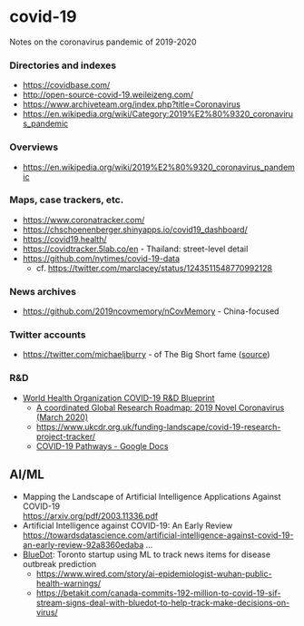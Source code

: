 # covid-19
Notes on the coronavirus pandemic of 2019-2020

### Directories and indexes
- https://covidbase.com/
- http://open-source-covid-19.weileizeng.com/
- https://www.archiveteam.org/index.php?title=Coronavirus
- https://en.wikipedia.org/wiki/Category:2019%E2%80%9320_coronavirus_pandemic

### Overviews
- https://en.wikipedia.org/wiki/2019%E2%80%9320_coronavirus_pandemic

### Maps, case trackers, etc.
- https://www.coronatracker.com/
- https://chschoenenberger.shinyapps.io/covid19_dashboard/
- https://covid19.health/
- https://covidtracker.5lab.co/en - Thailand: street-level detail
- https://github.com/nytimes/covid-19-data
  - cf. https://twitter.com/marclacey/status/1243511548770992128

### News archives
- https://github.com/2019ncovmemory/nCovMemory - China-focused

### Twitter accounts
- https://twitter.com/michaeljburry - of The Big Short fame ([source](https://www.bnnbloomberg.ca/big-short-s-michael-burry-joins-twitter-with-pleas-to-end-covid-19-lockdown-1.1417820))

### R&D
- [World Health Organization COVID-19 R&D Blueprint](https://www.who.int/blueprint/priority-diseases/key-action/novel-coronavirus/en/)
  - [A coordinated Global Research Roadmap: 2019 Novel Coronavirus (March 2020)](https://www.who.int/blueprint/priority-diseases/key-action/Coronavirus_Roadmap_V9.pdf?ua=1)
  - https://www.ukcdr.org.uk/funding-landscape/covid-19-research-project-tracker/
  - [COVID-19 Pathways - Google Docs](https://docs.google.com/document/d/1T61ZVn9r6qoq5kIp5TRjLLI583S0C-IqNu73UWZBZXU/)

## AI/ML
- Mapping the Landscape of Artificial Intelligence Applications Against COVID-19  
  https://arxiv.org/pdf/2003.11336.pdf
- Artificial Intelligence against COVID-19: An Early Review
  https://towardsdatascience.com/artificial-intelligence-against-covid-19-an-early-review-92a8360edaba
...
- [BlueDot](https://bluedot.global/): Toronto startup using ML to track news items for disease outbreak prediction
  - https://www.wired.com/story/ai-epidemiologist-wuhan-public-health-warnings/
  - https://betakit.com/canada-commits-192-million-to-covid-19-sif-stream-signs-deal-with-bluedot-to-help-track-make-decisions-on-virus/

